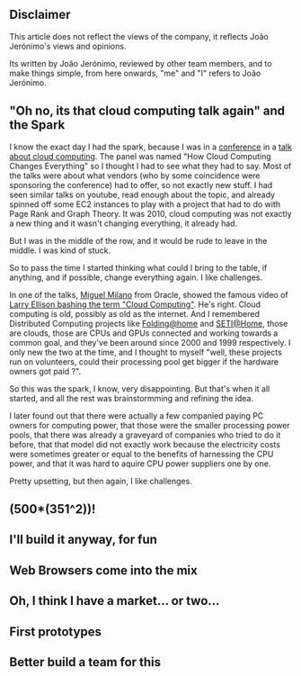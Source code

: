 ## Disclaimer


This article does not reflect the views of the company, it reflects João Jerónimo's views and opinions.

Its written by João Jerónimo, reviewed by other team members, and to make things simple, from here onwards, "me" and "I" refers to João Jerónimo.

## "Oh no, its that cloud computing talk again" and the Spark

I know the exact day I had the spark, because I was in a [conference](http://congresso10.apdc.pt/) in a [talk about cloud computing](http://congresso10.apdc.pt/Programa/Tema.aspx?tema_id=9A4A99D6-B96F-46D1-AE0D-C00AB8A7139D&tema_label=SERVICES:%20Cloud%20Computing). The panel was named "How Cloud Computing Changes Everything" so I thought I had to see what they had to say. Most of the talks were about what vendors (who by some coincidence were sponsoring the conference) had to offer, so not exactly new stuff. I had seen similar talks on youtube, read enough about the topic, and already spinned off some EC2 instances to play with a project that had to do with Page Rank and Graph Theory. It was 2010, cloud computing was not exactly a new thing and it wasn't changing everything, it already had.

But I was in the middle of the row, and it would be rude to leave in the middle. I was kind of stuck.

So to pass the time I started thinking what could I bring to the table, if anything, and if possible, change everything again. I like challenges.

In one of the talks, [Miguel Milano](http://congresso10.apdc.pt/Orador/Orador.aspx?orador_id=A8AECA70-9FB1-4793-8126-4DB68F11F376) from Oracle, showed the famous video of [Larry Ellison bashing the term "Cloud Computing"](http://www.youtube.com/watch?v=UOEFXaWHppE). He's right. Cloud computing is old, possibly as old as the internet. And I remembered Distributed Computing projects like [Folding@home](http://folding.stanford.edu/) and [SETI@Home](http://setiathome.berkeley.edu/), those are clouds, those are CPUs and GPUs connected and working towards a common goal, and they've been around since 2000 and 1999 respectively. I only new the two at the time, and I thought to myself "well, these projects run on volunteers, could their processing pool get bigger if the hardware owners got paid ?".

So this was the spark, I know, very disappointing. But that's when it all started, and all the rest was brainstormming and refining the idea.

I later found out that there were actually a few companied paying PC owners for computing power, that those were the smaller processing power pools, that there was already a graveyard of companies who tried to do it before, that that model did not exactly work because the electricity costs were sometimes greater or equal to the benefits of harnessing the CPU power, and that it was hard to aquire CPU power suppliers one by one.

Pretty upsetting, but then again, I like challenges.

## (500*(351^2))!

## I'll build it anyway, for fun

## Web Browsers come into the mix

## Oh, I think I have a market... or two...

## First prototypes

## Better build a team for this
